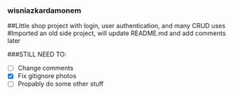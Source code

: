 ### wisniazkardamonem
##Little shop project with login, user authentication, and many CRUD uses
#Imported an old side project, will update README.md and add comments later



###STILL NEED TO:
- [ ] Change comments
- [X] Fix gitignore photos
- [ ] Propably do some other stuff

